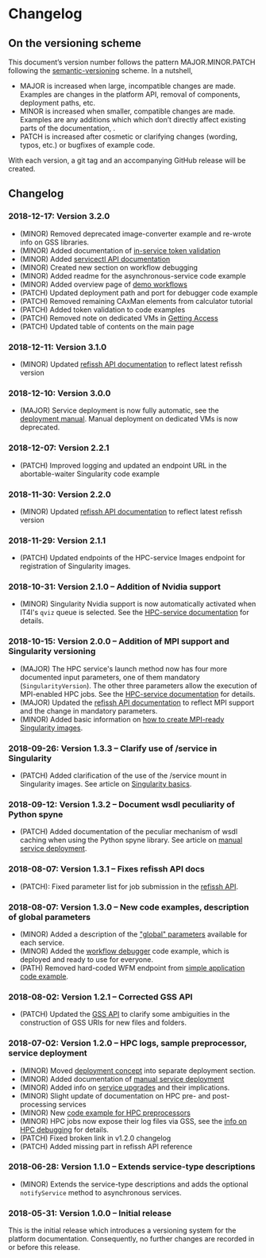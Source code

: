 # Changelog

## On the versioning scheme
This document’s version number follows the pattern MAJOR.MINOR.PATCH following
the [semantic-versioning](https://semver.org/) scheme. In a nutshell,
* MAJOR is increased when large, incompatible changes are made. Examples are
  changes in the platform API, removal of components, deployment paths, etc.
* MINOR is increased when smaller, compatible changes are made. Examples are any
  additions which which don’t directly affect existing parts of the 
  documentation, .
* PATCH is increased after cosmetic or clarifying changes (wording, typos, etc.)
  or bugfixes of example code.

With each version, a git tag and an accompanying GitHub release will be created.

## Changelog
### 2018-12-17: Version 3.2.0
* (MINOR) Removed deprecated image-converter example and re-wrote info on GSS
  libraries.
* (MINOR) Added documentation of [in-service token validation](./service_implementation/advanced_authentication.md)
* (MINOR) Added [servicectl API documentation](./service_APIs/api_servicectl.md)
* (MINOR) Created new section on workflow debugging
* (MINOR) Added readme for the asynchronous-service code example
* (MINOR) Added overview page of [demo workflows](./infrastructure_overview/demos.md)
* (PATCH) Updated deployment path and port for debugger code example
* (PATCH) Removed remaining CAxMan elements from calculator tutorial
* (PATCH) Added token validation to code examples
* (PATCH) Removed note on dedicated VMs in [Getting Access](./infrastructure_overview/getting_access.md)
* (PATCH) Updated table of contents on the main page

### 2018-12-11: Version 3.1.0
* (MINOR) Updated [refissh API documentation](./service_APIs/api_refissh.md) to
  reflect latest refissh version

### 2018-12-10: Version 3.0.0
* (MAJOR) Service deployment is now fully automatic, see the [deployment
  manual](./service_implementation/deployment_automated.md).
  Manual deployment on dedicated VMs is now deprecated.

### 2018-12-07: Version 2.2.1
* (PATCH) Improved logging and updated an endpoint URL in the abortable-waiter
  Singularity code example

### 2018-11-30: Version 2.2.0
* (MINOR) Updated [refissh API documentation](./service_APIs/api_refissh.md) to
  reflect latest refissh version

### 2018-11-29: Version 2.1.1
* (PATCH) Updated endpoints of the HPC-service Images endpoint for registration
  of Singularity images.

### 2018-10-31: Version 2.1.0 – Addition of Nvidia support
* (MINOR) Singularity Nvidia support is now automatically activated when IT4I's
  `qviz` queue is selected.  See the [HPC-service
  documentation](./workflow_creation/HPC_service.md) for details.

### 2018-10-15: Version 2.0.0 – Addition of MPI support and Singularity versioning
* (MAJOR) The HPC service's launch method now has four more documented input
  parameters, one of them mandatory (`SingularityVersion`). The other three
  parameters allow the execution of MPI-enabled HPC jobs. See the [HPC-service
  documentation](./workflow_creation/HPC_service.md) for details.
* (MAJOR) Updated the [refissh API documentation](./service_APIs/api_refissh.md)
  to reflect MPI support and the change in mandatory parameters.
* (MINOR) Added basic information on [how to create MPI-ready Singularity
  images](./service_implementation/advanced_hpc_mpi.md).

### 2018-09-26: Version 1.3.3 – Clarify use of /service in Singularity
* (PATCH) Added clarification of the use of the /service mount in Singularity
  images. See article on [Singularity basics](./service_implementation/basics_singularity.md).

### 2018-09-12: Version 1.3.2 – Document wsdl peculiarity of Python spyne
* (PATCH) Added documentation of the peculiar mechanism of wsdl caching when
  using the Python spyne library. See article on [manual service deployment](./service_implementation/deployment_manual.md).

### 2018-08-07: Version 1.3.1 – Fixes refissh API docs
* (PATCH): Fixed parameter list for job submission in the [refissh API](./service_API/api_refissh.md).

### 2018-08-07: Version 1.3.0 – New code examples, description of global parameters
* (MINOR) Added a description of the ["global"
  parameters](./service_implementation/available_parameters.md) available for
  each service.
* (MINOR) Added the [workflow debugger](./code_examples/Python/app-debugger) 
  code example, which is deployed and ready to use for everyone.
* (PATH) Removed hard-coded WFM endpoint from [simple application code example](./code_examples/Python/app-simple).

### 2018-08-02: Version 1.2.1 – Corrected GSS API
* (PATCH) Updated the [GSS API](./service_APIs/api_gss.md) to clarify some 
  ambiguities in the construction of GSS URIs for new files and folders.

### 2018-07-02: Version 1.2.0 – HPC logs, sample preprocessor, service deployment
* (MINOR) Moved [deployment concept](./service_implementation/deployment_strategy.md) into separate deployment section.
* (MINOR) Added documentation of [manual service deployment](./service_implementation/deployment_manual.md)
* (MINOR) Added info on [service upgrades](./workflow_creation/service_upgrades.md)
  and their implications.
* (MINOR) Slight update of documentation on HPC pre- and post-processing services
* (MINOR) New [code example for HPC preprocessors](./code_examples/Python/sync_HPC_preprocessor)
* (MINOR) HPC jobs now expose their log files via GSS, see the [info on HPC
  debugging](./service_implementation/basics_hpc_logs.md) for details.
* (PATCH) Fixed broken link in v1.2.0 changelog
* (PATCH) Added missing part in refissh API reference

### 2018-06-28: Version 1.1.0 – Extends service-type descriptions
* (MINOR) Extends the service-type descriptions and adds the optional
  `notifyService` method to asynchronous services.

### 2018-05-31: Version 1.0.0 – Initial release
This is the initial release which introduces a versioning system for the
platform documentation. Consequently, no further changes are recorded in or
before this release.
